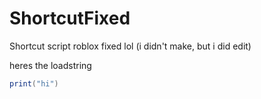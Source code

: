 # ShortcutFixed
Shortcut script roblox fixed lol (i didn't make, but i did edit)

heres the loadstring
```lua
print("hi")
```
